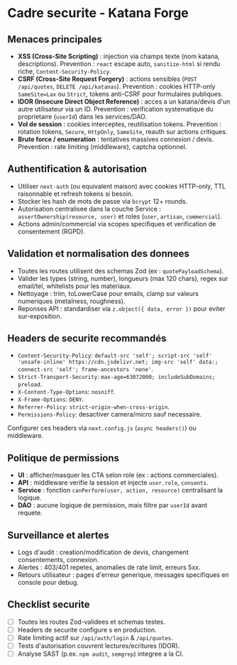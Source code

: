 # Cadre securite - Katana Forge

## Menaces principales
- **XSS (Cross-Site Scripting)** : injection via champs texte (nom katana, descriptions). Prevention : `react` escape auto, `sanitize-html` si rendu riche, `Content-Security-Policy`.
- **CSRF (Cross-Site Request Forgery)** : actions sensibles (`POST /api/quotes`, `DELETE /api/katanas`). Prevention : cookies HTTP-only `SameSite=Lax` ou `Strict`, tokens anti-CSRF pour formulaires publiques.
- **IDOR (Insecure Direct Object Reference)** : acces a un katana/devis d'un autre utilisateur via un ID. Prevention : verification systematique du proprietaire (`userId`) dans les services/DAO.
- **Vol de session** : cookies interceptes, reutilisation tokens. Prevention : rotation tokens, `Secure`, `HttpOnly`, `SameSite`, reauth sur actions critiques.
- **Brute force / enumeration** : tentatives massives connexion / devis. Prevention : rate limiting (middleware), captcha optionnel.

## Authentification & autorisation
- Utiliser `next-auth` (ou equivalent maison) avec cookies HTTP-only, TTL raisonnable et refresh tokens si besoin.
- Stocker les hash de mots de passe via `bcrypt` 12+ rounds.
- Autorisation centralisee dans la couche Service : `assertOwnership(resource, user)` et roles (`user`, `artisan`, `commercial`).
- Actions admin/commercial via scopes specifiques et verification de consentement (RGPD).

## Validation et normalisation des donnees
- Toutes les routes utilisent des schemas Zod (ex : `quotePayloadSchema`).
- Valider les types (string, number), longueurs (max 120 chars), regex sur email/tel, whitelists pour les materiaux.
- Nettoyage : trim, toLowerCase pour emails, clamp sur valeurs numeriques (metalness, roughness).
- Reponses API : standardiser via `z.object({ data, error })` pour eviter sur-exposition.

## Headers de securite recommandés
- `Content-Security-Policy`: `default-src 'self'; script-src 'self' 'unsafe-inline' https://cdn.jsdelivr.net; img-src 'self' data:; connect-src 'self'; frame-ancestors 'none'`.
- `Strict-Transport-Security`: `max-age=63072000; includeSubDomains; preload`.
- `X-Content-Type-Options`: `nosniff`.
- `X-Frame-Options`: `DENY`.
- `Referrer-Policy`: `strict-origin-when-cross-origin`.
- `Permissions-Policy`: desactiver camera/micro sauf necessaire.

Configurer ces headers via `next.config.js` (`async headers()`) ou middleware.

## Politique de permissions
- **UI** : afficher/masquer les CTA selon role (ex : actions commerciales).
- **API** : middleware verifie la session et injecte `user.role`, `consents`.
- **Service** : fonction `canPerform(user, action, resource)` centralisant la logique.
- **DAO** : aucune logique de permission, mais filtre par `userId` avant requete.

## Surveillance et alertes
- Logs d'audit : creation/modification de devis, changement consentements, connexion.
- Alertes : 403/401 repetes, anomalies de rate limit, erreurs 5xx.
- Retours utilisateur : pages d'erreur generique, messages specifiques en console pour debug.

## Checklist securite
- [ ] Toutes les routes Zod-validees et schemas testes.
- [ ] Headers de securite configure s en production.
- [ ] Rate limiting actif sur `/api/auth/login` & `/api/quotes`.
- [ ] Tests d'autorisation couvrent lectures/ecritures (IDOR).
- [ ] Analyse SAST (p.ex. `npm audit`, `semgrep`) integree a la CI.
